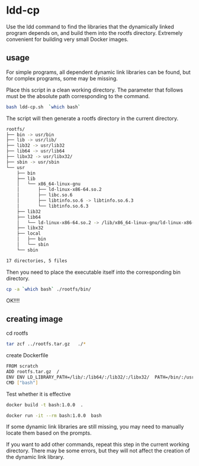 # ldd-cp
Use the ldd command to find the libraries that the dynamically linked program depends on, and build them into the rootfs directory.  Extremely convenient for building very small Docker images.         


## usage

For simple programs, all dependent dynamic link libraries can be found, but for complex programs, some may be missing.

Place this script in a clean working directory.
The parameter that follows must be the absolute path corresponding to the command.

```bash
bash ldd-cp.sh  `which bash`
```

The script will then generate a rootfs directory in the current directory.

```bash
rootfs/
├── bin -> usr/bin
├── lib -> usr/lib/
├── lib32 -> usr/lib32
├── lib64 -> usr/lib64
├── libx32 -> usr/libx32/
├── sbin -> usr/sbin
└── usr
    ├── bin
    ├── lib
    │   └── x86_64-linux-gnu
    │       ├── ld-linux-x86-64.so.2
    │       ├── libc.so.6
    │       ├── libtinfo.so.6 -> libtinfo.so.6.3
    │       └── libtinfo.so.6.3
    ├── lib32
    ├── lib64
    │   └── ld-linux-x86-64.so.2 -> /lib/x86_64-linux-gnu/ld-linux-x86-64.so.2
    ├── libx32
    ├── local
    │   ├── bin
    │   └── sbin
    └── sbin

17 directories, 5 files
```

Then you need to place the executable itself into the corresponding bin directory.

```bash
cp -a `which bash` ./rootfs/bin/
```
OK!!!! 


## creating  image 

cd rootfs
```bash
tar zcf ../rootfs.tar.gz   ./*
```

create Dockerfile

```bash
FROM scratch
ADD rootfs.tar.gz  /
ENV ENV LD_LIBRARY_PATH=/lib/:/lib64/:/lib32/:/libx32/  PATH=/bin/:/usr/sbin/
CMD ["bash"]
```

Test whether it is effective

```bash
docker build -t bash:1.0.0  .

docker run -it --rm bash:1.0.0  bash
```
If some dynamic link libraries are still missing, you may need to manually locate them based on the prompts.

If you want to add other commands, repeat this step in the current working directory. There may be some errors, but they will not affect the creation of the dynamic link library.


